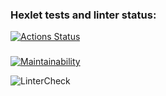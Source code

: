 ### Hexlet tests and linter status:
[![Actions Status](https://github.com/usernamenumb1/frontend-project-lvl1/workflows/hexlet-check/badge.svg)](https://github.com/usernamenumb1/frontend-project-lvl1/actions)
### 
[![Maintainability](https://api.codeclimate.com/v1/badges/a99a88d28ad37a79dbf6/maintainability)](https://codeclimate.com/github/codeclimate/codeclimate/maintainability)

![LinterCheck](https://github.com/usernamenumb1/frontend-project-lvl1/actions/workflows/github-actions.yml/badge.svg)